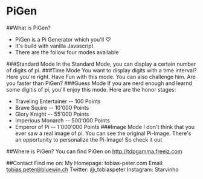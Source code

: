 PiGen
=====
##What is PiGen?
- PiGen is a Pi Generator which you'll ♡
- It's build with vanilla Javascript
- There are the follow four modes available

###Standard Mode
In the Standard Mode, you can display a certain number of digits of pi.
###Time Mode
You want to display digits with a time interval? Here you're right. Have Fun with this mode. You can also challenge him. Are you faster than PiGen?
###Guess Mode
If you are nerd enough and learnd some digitis of pi, you'll enjoy this mode. Here are the honor stages:
- Traveling Entertainer   --  100 Points
- Brave Squire                --  10'000 Points 
- Glory Knight                 --  55'000 Points
- Imperious Monarch      --  500'000 Points
- Emperor of Pi               -- 1'000'000 Points
###Image Mode
I don't think that you ever saw a real image of pi. You can see the original Pi-Image. There's an opportunity to personalize the Pi-Image! So check it out

##Where is PiGen?
You can find PiGen on http://tdpgamma.freeiz.com

##Contact
Find me on:
My Homepage: tobias-peter.com
Email: tobias.peter@bluewin.ch
Twitter: @_tobiaspeter
Instagram: Starvinho

